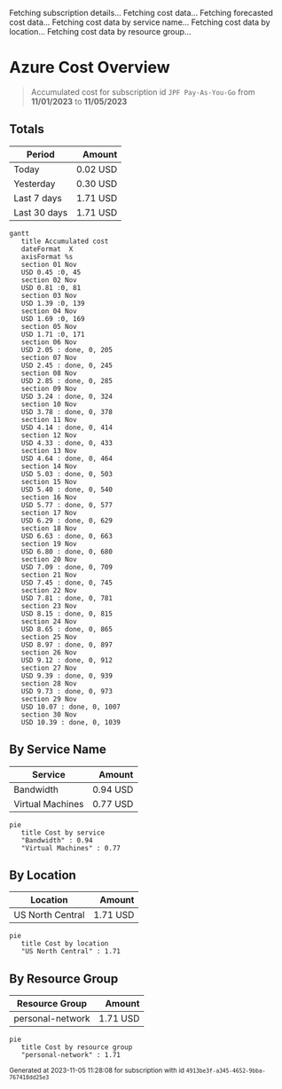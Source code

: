 Fetching subscription details...
Fetching cost data...
Fetching forecasted cost data...
Fetching cost data by service name...
Fetching cost data by location...
Fetching cost data by resource group...
# Azure Cost Overview

> Accumulated cost for subscription id `JPF Pay-As-You-Go` from **11/01/2023** to **11/05/2023**

## Totals

|Period|Amount|
|---|---:|
|Today|0.02 USD|
|Yesterday|0.30 USD|
|Last 7 days|1.71 USD|
|Last 30 days|1.71 USD|

```mermaid
gantt
   title Accumulated cost
   dateFormat  X
   axisFormat %s
   section 01 Nov
   USD 0.45 :0, 45
   section 02 Nov
   USD 0.81 :0, 81
   section 03 Nov
   USD 1.39 :0, 139
   section 04 Nov
   USD 1.69 :0, 169
   section 05 Nov
   USD 1.71 :0, 171
   section 06 Nov
   USD 2.05 : done, 0, 205
   section 07 Nov
   USD 2.45 : done, 0, 245
   section 08 Nov
   USD 2.85 : done, 0, 285
   section 09 Nov
   USD 3.24 : done, 0, 324
   section 10 Nov
   USD 3.78 : done, 0, 378
   section 11 Nov
   USD 4.14 : done, 0, 414
   section 12 Nov
   USD 4.33 : done, 0, 433
   section 13 Nov
   USD 4.64 : done, 0, 464
   section 14 Nov
   USD 5.03 : done, 0, 503
   section 15 Nov
   USD 5.40 : done, 0, 540
   section 16 Nov
   USD 5.77 : done, 0, 577
   section 17 Nov
   USD 6.29 : done, 0, 629
   section 18 Nov
   USD 6.63 : done, 0, 663
   section 19 Nov
   USD 6.80 : done, 0, 680
   section 20 Nov
   USD 7.09 : done, 0, 709
   section 21 Nov
   USD 7.45 : done, 0, 745
   section 22 Nov
   USD 7.81 : done, 0, 781
   section 23 Nov
   USD 8.15 : done, 0, 815
   section 24 Nov
   USD 8.65 : done, 0, 865
   section 25 Nov
   USD 8.97 : done, 0, 897
   section 26 Nov
   USD 9.12 : done, 0, 912
   section 27 Nov
   USD 9.39 : done, 0, 939
   section 28 Nov
   USD 9.73 : done, 0, 973
   section 29 Nov
   USD 10.07 : done, 0, 1007
   section 30 Nov
   USD 10.39 : done, 0, 1039
```

## By Service Name

|Service|Amount|
|---|---:|
|Bandwidth|0.94 USD|
|Virtual Machines|0.77 USD|

```mermaid
pie
   title Cost by service
   "Bandwidth" : 0.94
   "Virtual Machines" : 0.77
```

## By Location

|Location|Amount|
|---|---:|
|US North Central|1.71 USD|

```mermaid
pie
   title Cost by location
   "US North Central" : 1.71
```

## By Resource Group

|Resource Group|Amount|
|---|---:|
|personal-network|1.71 USD|

```mermaid
pie
   title Cost by resource group
   "personal-network" : 1.71
```

<sup>Generated at 2023-11-05 11:28:08 for subscription with id `4913be3f-a345-4652-9bba-767418dd25e3`</sup>
